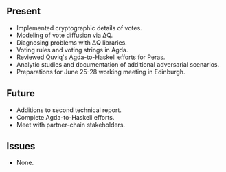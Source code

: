 ## Present

- Implemented cryptographic details of votes.
- Modeling of vote diffusion via ΔQ.
- Diagnosing problems with ΔQ libraries.
- Voting rules and voting strings in Agda.
- Reviewed Quviq's Agda-to-Haskell efforts for Peras.
- Analytic studies and documentation of additional adversarial scenarios.
- Preparations for June 25-28 working meeting in Edinburgh.

## Future

- Additions to second technical report.
- Complete Agda-to-Haskell efforts.
- Meet with partner-chain stakeholders.

## Issues

- None.
